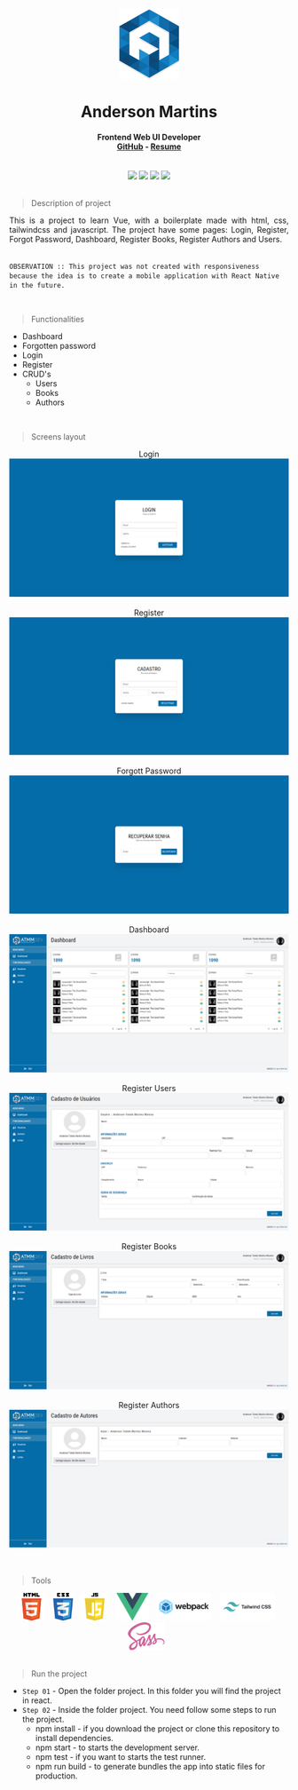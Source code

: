 <div align="center">
    <img src="readme/logo/favicon.png" /> 
    <h1>Anderson Martins</h1>
    <h4>
        Frontend Web UI Developer <br />
        <a href="https://github.com/atmmoreira" target="_blank">GitHub</a> - <a href="http://www.atmm.dev/cv" target="_blank">Resume</a>  
    </h4>
</div>

<br />
<!-- References for Create budgets :: https://shields.io/category/build -->
<div align="center">
    <img src="https://img.shields.io/static/v1?label=STATUS&message=EM DESENVOLVIMENTO&color=red&style=for-the-badge"/> <img src="https://img.shields.io/static/v1?label=Vue&message=18.1.0&color=green&style=for-the-badge"/> <img src="https://img.shields.io/static/v1?label=Tailwindcss&message=3.0.24&color=blue&style=for-the-badge"/> <img src="https://img.shields.io/static/v1?label=SASS&message=1.45.1&color=pink&style=for-the-badge"/> 
</div>

<br />

> Description of project

<p align="justify">
This is a project to learn Vue, with a boilerplate made with html, css, tailwindcss and javascript. The project have some pages: Login, Register, Forgot Password, Dashboard, Register Books, Register Authors and Users. <br /><br />

`OBSERVATION :: This project was not created with responsiveness because the idea is to create a mobile application with React Native in the future.` 
</p>

<br />

> Functionalities
- Dashboard
- Forgotten password
- Login
- Register
- CRUD's
  - Users
  - Books
  - Authors
  
<br />

> Screens layout
<div align="center">
    Login<img src="readme/layout/login.png" alt="Login Screen"/> <br /><br />
    Register <img src="readme/layout/register.png" alt="Register Screen"/> <br /><br />
    Forgott Password <img src="readme/layout/forgotten-password.png" alt="Forgot Password Screen"/> <br /><br />
    Dashboard<img src="readme/layout/dashboard.png" alt="Dashboard Screen"/> <br /><br />
    Register Users<img src="readme/layout/register-person.png" alt="Register Users Screen"/> <br /><br />
    Register Books<img src="readme/layout/register-books.png" alt="Register Books Screen"/> <br /><br />
    Register Authors<img src="readme/layout/register-author.png" alt="Register Authors Screen"/> <br /><br />
</div>

<br />

> Tools

<div align="center">
    <img src="readme/tech/html5.png" alt="HTML5 Logo" style="height:50px;margin-right: 10px;"/>
    <img src="readme/tech/css3.png" alt="CSS3 Logo" style="height:50px;margin-right: 10px;"/>
    <img src="readme/tech/javascript.png" alt="Javascript Logo" style="height:50px;margin-right: 10px;"/>
    <img src="readme/tech/vue.png" alt="Vue Logo" style="height:50px;margin-right: 10px;"/>
    <img src="readme/tech/webpack.svg" alt="Webpack Logo" style="height:50px;margin-right: 10px;"/>
    <img src="readme/tech/tailwindcss.svg" alt="TailwindCSS Logo" style="height:50px;margin-right: 10px;"/>
    <img src="readme/tech/sass.svg" alt="TailwindCSS Logo" style="height:50px;margin-right: 10px;"/>
</div>

<br />

> Run the project

- `Step 01` - Open the folder project. In this folder you will find the project in react.
- `Step 02` - Inside the folder project. You need follow some steps to run the project.
    - npm install - if you download the project or clone this repository to install dependencies.
    - npm start - to starts the development server.
    - npm test - if you want to starts the test runner.
    - npm run build - to generate bundles the app into static files for production.